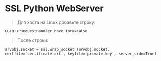 # SSL Python WebServer

>Для хоста на Linux добавьте строку:

``
CGIHTTPRequestHandler.have_fork=False
``

>После строки:

``
srvobj.socket = ssl.wrap_socket (srvobj.socket, certfile='certificate.crt', keyfile='private.key', server_side=True)
``
